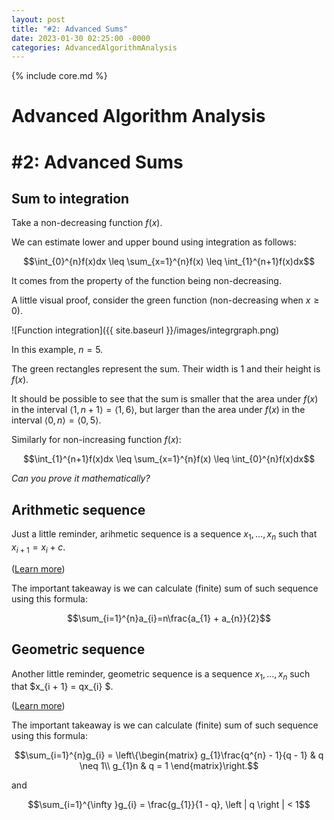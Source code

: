 ```yaml
---
layout: post
title: "#2: Advanced Sums"
date: 2023-01-30 02:25:00 -0000
categories: AdvancedAlgorithmAnalysis
---
```


{% include core.md %}

# Advanced Algorithm Analysis
# \#2: Advanced Sums

## Sum to integration

Take a non-decreasing function $f(x)$.

We can estimate lower and upper bound using integration as follows:

$$\int_{0}^{n}f(x)dx \leq \sum_{x=1}^{n}f(x) \leq \int_{1}^{n+1}f(x)dx$$

It comes from the property of the function being non-decreasing.

A little visual proof, consider the green function (non-decreasing when $x \geq 0$).

![Function integration]({{ site.baseurl }}/images/integrgraph.png)

In this example, $n = 5$.

The green rectangles represent the sum. Their width is 1 and their height is $f(x)$.

It should be possible to see that the sum is smaller that the area under $f(x)$ in the interval $\left \langle 1, n + 1 \right \rangle = \left \langle 1, 6 \right \rangle$,
but larger than the area under $f(x)$ in the interval $\left \langle 0, n \right \rangle = \left \langle 0, 5 \right \rangle$.

Similarly for non-increasing function $f(x)$:

$$\int_{1}^{n+1}f(x)dx \leq \sum_{x=1}^{n}f(x) \leq \int_{0}^{n}f(x)dx$$

*Can you prove it mathematically?*

## Arithmetic sequence

Just a little reminder, arihmetic sequence is a sequence $x_{1}, ... , x_{n}$ such that $x_{i + 1} = x_{i} + c$.

([Learn more](https://en.wikipedia.org/wiki/Arithmetic_progression))

The important takeaway is we can calculate (finite) sum of such sequence using this formula:

$$\sum_{i=1}^{n}a_{i}=n\frac{a_{1} + a_{n}}{2}$$

## Geometric sequence

Another little reminder, geometric sequence is a sequence $x_{1}, ... , x_{n}$ such that $x_{i + 1} = qx_{i} $.

([Learn more](https://en.wikipedia.org/wiki/Geometric_series))

The important takeaway is we can calculate (finite) sum of such sequence using this formula:

$$\sum_{i=1}^{n}g_{i} = \left\{\begin{matrix}
g_{1}\frac{q^{n} - 1}{q - 1} & q \neq 1\\ 
g_{1}n & q = 1 
\end{matrix}\right.$$

and

$$\sum_{i=1}^{\infty }g_{i} = \frac{g_{1}}{1 - q}, \left | q \right | < 1$$
